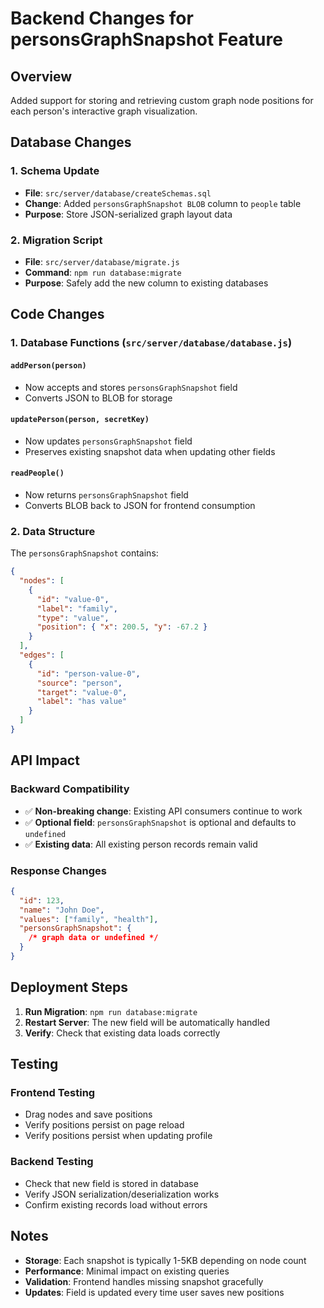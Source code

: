 # Backend Changes for personsGraphSnapshot Feature

## Overview

Added support for storing and retrieving custom graph node positions for each person's interactive graph visualization.

## Database Changes

### 1. Schema Update

- **File**: `src/server/database/createSchemas.sql`
- **Change**: Added `personsGraphSnapshot BLOB` column to `people` table
- **Purpose**: Store JSON-serialized graph layout data

### 2. Migration Script

- **File**: `src/server/database/migrate.js`
- **Command**: `npm run database:migrate`
- **Purpose**: Safely add the new column to existing databases

## Code Changes

### 1. Database Functions (`src/server/database/database.js`)

#### `addPerson(person)`

- Now accepts and stores `personsGraphSnapshot` field
- Converts JSON to BLOB for storage

#### `updatePerson(person, secretKey)`

- Now updates `personsGraphSnapshot` field
- Preserves existing snapshot data when updating other fields

#### `readPeople()`

- Now returns `personsGraphSnapshot` field
- Converts BLOB back to JSON for frontend consumption

### 2. Data Structure

The `personsGraphSnapshot` contains:

```json
{
  "nodes": [
    {
      "id": "value-0",
      "label": "family",
      "type": "value",
      "position": { "x": 200.5, "y": -67.2 }
    }
  ],
  "edges": [
    {
      "id": "person-value-0",
      "source": "person",
      "target": "value-0",
      "label": "has value"
    }
  ]
}
```

## API Impact

### Backward Compatibility

- ✅ **Non-breaking change**: Existing API consumers continue to work
- ✅ **Optional field**: `personsGraphSnapshot` is optional and defaults to `undefined`
- ✅ **Existing data**: All existing person records remain valid

### Response Changes

```json
{
  "id": 123,
  "name": "John Doe",
  "values": ["family", "health"],
  "personsGraphSnapshot": {
    /* graph data or undefined */
  }
}
```

## Deployment Steps

1. **Run Migration**: `npm run database:migrate`
2. **Restart Server**: The new field will be automatically handled
3. **Verify**: Check that existing data loads correctly

## Testing

### Frontend Testing

- Drag nodes and save positions
- Verify positions persist on page reload
- Verify positions persist when updating profile

### Backend Testing

- Check that new field is stored in database
- Verify JSON serialization/deserialization works
- Confirm existing records load without errors

## Notes

- **Storage**: Each snapshot is typically 1-5KB depending on node count
- **Performance**: Minimal impact on existing queries
- **Validation**: Frontend handles missing snapshot gracefully
- **Updates**: Field is updated every time user saves new positions
